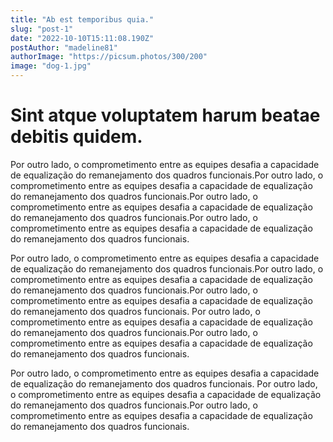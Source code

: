 ```yaml
---
title: "Ab est temporibus quia."
slug: "post-1"
date: "2022-10-10T15:11:08.190Z"
postAuthor: "madeline81"
authorImage: "https://picsum.photos/300/200"
image: "dog-1.jpg"
---
```

# Sint atque voluptatem harum beatae debitis quidem.
Por outro lado, o comprometimento entre as equipes desafia a capacidade de equalização do remanejamento dos quadros funcionais.Por outro lado, o comprometimento entre as equipes desafia a capacidade de equalização do remanejamento dos quadros funcionais.Por outro lado, o comprometimento entre as equipes desafia a capacidade de equalização do remanejamento dos quadros funcionais.Por outro lado, o comprometimento entre as equipes desafia a capacidade de equalização do remanejamento dos quadros funcionais.

Por outro lado, o comprometimento entre as equipes desafia a capacidade de equalização do remanejamento dos quadros funcionais.Por outro lado, o comprometimento entre as equipes desafia a capacidade de equalização do remanejamento dos quadros funcionais.Por outro lado, o comprometimento entre as equipes desafia a capacidade de equalização do remanejamento dos quadros funcionais.
Por outro lado, o comprometimento entre as equipes desafia a capacidade de equalização do remanejamento dos quadros funcionais.Por outro lado, o comprometimento entre as equipes desafia a capacidade de equalização do remanejamento dos quadros funcionais.

Por outro lado, o comprometimento entre as equipes desafia a capacidade de equalização do remanejamento dos quadros funcionais.
Por outro lado, o comprometimento entre as equipes desafia a capacidade de equalização do remanejamento dos quadros funcionais.Por outro lado, o comprometimento entre as equipes desafia a capacidade de equalização do remanejamento dos quadros funcionais.